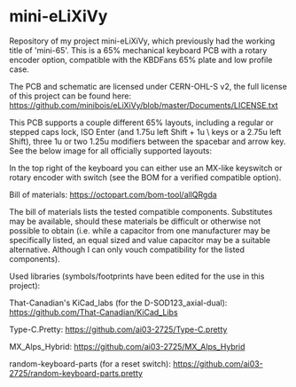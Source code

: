 # mini-eLiXiVy
 Repository of my project mini-eLiXiVy, which previously had the working title of 'mini-65'. 
 This is a 65% mechanical keyboard PCB with a rotary encoder option, compatible with the KBDFans 65% plate and low profile case.

 The PCB and schematic are licensed under CERN-OHL-S v2, the full license of this project can be found here: https://github.com/minibois/eLiXiVy/blob/master/Documents/LICENSE.txt

 This PCB supports a couple different 65% layouts, including a regular or stepped caps lock, ISO Enter (and 1.75u left Shift + 1u \ keys or a 2.75u left Shift), three 1u or two 1.25u modifiers between the spacebar and arrow key. See the below image for all officially supported layouts:

 In the top right of the keyboard you can either use an MX-like keyswitch or rotary encoder with switch (see the BOM for a verified compatible option).
 
 Bill of materials:
 https://octopart.com/bom-tool/allQRgda

 The bill of materials lists the tested compatible components. Substitutes may be available, should these materials be difficult or otherwise not possible to obtain (i.e. while a capacitor from one manufacturer may be specifically listed, an equal sized and value capacitor may be a suitable alternative. Although I can only vouch compatibility for the listed components).

 Used libraries (symbols/footprints have been edited for the use in this project):
 
 That-Canadian's KiCad_labs (for the D-SOD123_axial-dual): https://github.com/That-Canadian/KiCad_Libs

 Type-C.Pretty: https://github.com/ai03-2725/Type-C.pretty
 
 MX_Alps_Hybrid: https://github.com/ai03-2725/MX_Alps_Hybrid
 
 random-keyboard-parts (for a reset switch): https://github.com/ai03-2725/random-keyboard-parts.pretty